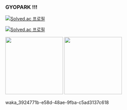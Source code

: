 ### GYOPARK !!!

[![Solved.ac
프로필](http://mazassumnida.wtf/api/mini/generate_badge?boj=espebaum)](https://solved.ac/espebaum)

[![Solved.ac 프로필](http://mazassumnida.wtf/api/v2/generate_badge?boj=espebaum)](https://solved.ac/espebaum)

<p>
  <img height="180em" src="https://github-readme-stats.vercel.app/api?username=Espebaum&show_icons=true&include_all_commits=true&bg_color=30,e96443,904e95&title_color=fff&text_color=fff">
  <img height="180em" src="https://github-readme-stats.vercel.app/api/top-langs/?username=Espebaum&layout=compact&bg_color=30,e96443,904e95&title_color=fff&text_color=fff">
</p>

waka_3924771b-e58d-48ae-9fba-c5ad3137c618
